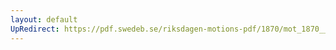 ```yaml
---
layout: default
UpRedirect: https://pdf.swedeb.se/riksdagen-motions-pdf/1870/mot_1870__ak__00258.pdf
---
```

